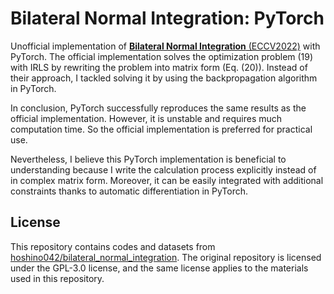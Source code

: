 # Bilateral Normal Integration: PyTorch

Unofficial implementation of [**Bilateral Normal Integration** (ECCV2022)](https://github.com/hoshino042/bilateral_normal_integration) with PyTorch. The official implementation solves the optimization problem (19) with IRLS by rewriting the problem into matrix form (Eq. (20)). Instead of their approach, I tackled solving it by using the backpropagation algorithm in PyTorch.

In conclusion, PyTorch successfully reproduces the same results as the official implementation. However, it is unstable and requires much computation time. So the official implementation is preferred for practical use.

Nevertheless, I believe this PyTorch implementation is beneficial to understanding because I write the calculation process explicitly instead of in complex matrix form. Moreover, it can be easily integrated with additional constraints thanks to automatic differentiation in PyTorch.

## License

This repository contains codes and datasets from [hoshino042/bilateral_normal_integration](https://github.com/hoshino042/bilateral_normal_integration). The original repository is licensed under the GPL-3.0 license, and the same license applies to the materials used in this repository.
